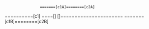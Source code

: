                     =======[c1A]========[c2A]

==========[c1] ====[] []======================
=======[c1B]========[c2B]
